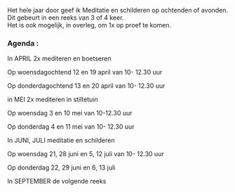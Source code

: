 Het hele jaar door geef ik Meditatie en schilderen op ochtenden of avonden. Dit gebeurt in een reeks van 3 of 4 keer.  
Het is ook mogelijk, in overleg,  om 1x op proef te komen.  



### Agenda  : 

In APRIL 2x mediteren en boetseren
  
Op woensdagochtend 12 en 19 april van 10- 12.30 uur  

Op donderdagochtend 13 en 20 april van 10- 12.30 uur  





in MEI 2x mediteren in stiltetuin

Op woensdag 3 en 10 mei van 10-12.30 uur

Op donderdag 4 en 11 mei van 10- 12.30 uur



In JUNI, JULI meditatie en schilderen

Op woensdag 21, 28 juni en 5, 12 juli van 10- 12.30 uur

Op donderdag 22, 29 juni en 6, 13 juli





In SEPTEMBER de volgende reeks  



















    

  
         
   




